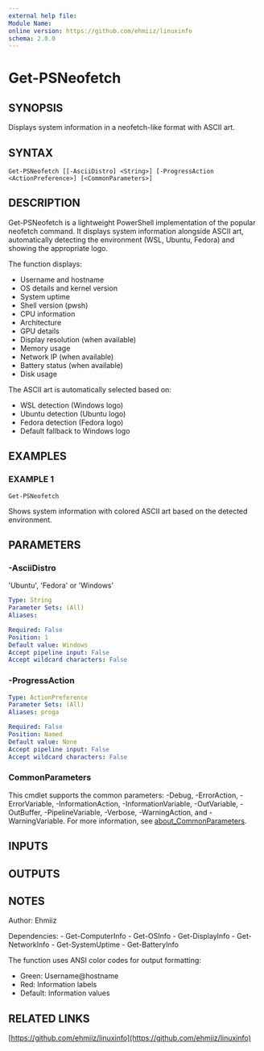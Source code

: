 ```yaml
---
external help file:
Module Name:
online version: https://github.com/ehmiiz/linuxinfo
schema: 2.0.0
---
```


# Get-PSNeofetch

## SYNOPSIS

Displays system information in a neofetch-like format with ASCII art.

## SYNTAX

```
Get-PSNeofetch [[-AsciiDistro] <String>] [-ProgressAction <ActionPreference>] [<CommonParameters>]
```

## DESCRIPTION

Get-PSNeofetch is a lightweight PowerShell implementation of the popular neofetch command.
It displays system information alongside ASCII art, automatically detecting the
environment (WSL, Ubuntu, Fedora) and showing the appropriate logo.

The function displays:

- Username and hostname
- OS details and kernel version
- System uptime
- Shell version (pwsh)
- CPU information
- Architecture
- GPU details
- Display resolution (when available)
- Memory usage
- Network IP (when available)
- Battery status (when available)
- Disk usage

The ASCII art is automatically selected based on:

- WSL detection (Windows logo)
- Ubuntu detection (Ubuntu logo)
- Fedora detection (Fedora logo)
- Default fallback to Windows logo

## EXAMPLES

### EXAMPLE 1

```
Get-PSNeofetch
```

Shows system information with colored ASCII art based on the detected environment.

## PARAMETERS

### -AsciiDistro

'Ubuntu', 'Fedora' or 'Windows'

```yaml
Type: String
Parameter Sets: (All)
Aliases:

Required: False
Position: 1
Default value: Windows
Accept pipeline input: False
Accept wildcard characters: False
```

### -ProgressAction

```yaml
Type: ActionPreference
Parameter Sets: (All)
Aliases: proga

Required: False
Position: Named
Default value: None
Accept pipeline input: False
Accept wildcard characters: False
```

### CommonParameters

This cmdlet supports the common parameters: -Debug, -ErrorAction, -ErrorVariable, -InformationAction, -InformationVariable, -OutVariable, -OutBuffer, -PipelineVariable, -Verbose, -WarningAction, and -WarningVariable. For more information, see [about_CommonParameters](http://go.microsoft.com/fwlink/?LinkID=113216).

## INPUTS

## OUTPUTS

## NOTES

Author: Ehmiiz

Dependencies:
    - Get-ComputerInfo
    - Get-OSInfo
    - Get-DisplayInfo
    - Get-NetworkInfo
    - Get-SystemUptime
    - Get-BatteryInfo

The function uses ANSI color codes for output formatting:

- Green: Username@hostname
- Red: Information labels
- Default: Information values

## RELATED LINKS

[https://github.com/ehmiiz/linuxinfo](https://github.com/ehmiiz/linuxinfo)
